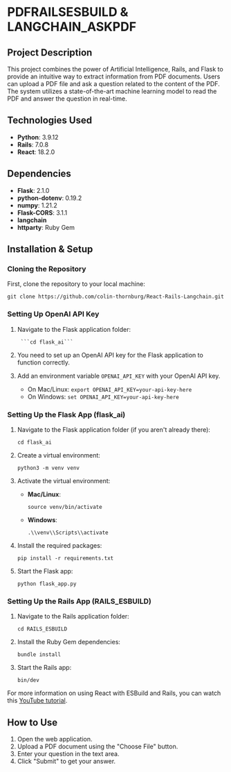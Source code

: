 # PDFRAILSESBUILD & LANGCHAIN_ASKPDF

## Project Description

This project combines the power of Artificial Intelligence, Rails, and Flask to provide an intuitive way to extract information from PDF documents. Users can upload a PDF file and ask a question related to the content of the PDF. The system utilizes a state-of-the-art machine learning model to read the PDF and answer the question in real-time.

## Technologies Used

- **Python**: 3.9.12
- **Rails**: 7.0.8
- **React**: 18.2.0

## Dependencies

- **Flask**: 2.1.0
- **python-dotenv**: 0.19.2
- **numpy**: 1.21.2
- **Flask-CORS**: 3.1.1
- **langchain**
- **httparty**: Ruby Gem

## Installation & Setup

### Cloning the Repository

First, clone the repository to your local machine:

```
git clone https://github.com/colin-thornburg/React-Rails-Langchain.git
```

### Setting Up OpenAI API Key

1. Navigate to the Flask application folder:

        
        ```cd flask_ai```
        

2. You need to set up an OpenAI API key for the Flask application to function correctly.
3. Add an environment variable `OPENAI_API_KEY` with your OpenAI API key.
    - On Mac/Linux: `export OPENAI_API_KEY=your-api-key-here`
    - On Windows: `set OPENAI_API_KEY=your-api-key-here`


### Setting Up the Flask App (flask_ai)

1. Navigate to the Flask application folder (if you aren't already there):

    ```
    cd flask_ai
    ```

2. Create a virtual environment:

    ```
    python3 -m venv venv
    ```

3. Activate the virtual environment:

    - **Mac/Linux**:

        ```
        source venv/bin/activate
        ```

    - **Windows**:

        ```
        .\\venv\\Scripts\\activate
        ```

4. Install the required packages:

    ```
    pip install -r requirements.txt
    ```

5. Start the Flask app:

    ```
    python flask_app.py
    ```

### Setting Up the Rails App (RAILS_ESBUILD)

1. Navigate to the Rails application folder:

    ```
    cd RAILS_ESBUILD
    ```

2. Install the Ruby Gem dependencies:

    ```
    bundle install
    ```

3. Start the Rails app:

    ```
    bin/dev
    ```

For more information on using React with ESBuild and Rails, you can watch this [YouTube tutorial](https://youtu.be/yoLJXjEV2nM?si=2dqvMXGe2-ElU4US).


## How to Use

1. Open the web application.
2. Upload a PDF document using the "Choose File" button.
3. Enter your question in the text area.
4. Click "Submit" to get your answer.
